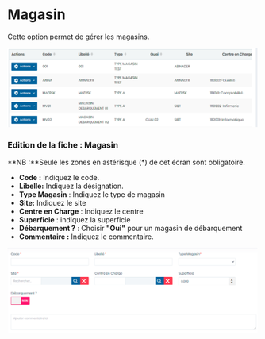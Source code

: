 # Magasin

Cette option permet de gérer les magasins.

![](../../../.gitbook/assets/magasin1.PNG)

### **Edition de la fiche :** Magasin&#x20;

**NB :**Seule les zones en astérisque (\*) de cet écran sont obligatoire.

* **Code :** Indiquez le code.
* **Libelle:** Indiquez la désignation.
* **Type Magasin** : Indiquez le type de magasin
* **Site:** Indiquez le site&#x20;
* **Centre en Charge** : Indiquez le centre
* **Superficie** : indiquez la superficie
* **Débarquement ?** : Choisir **"Oui"** pour un magasin de débarquement
* **Commentaire :** Indiquez le commentaire.

![](../../../.gitbook/assets/magasin2.PNG)
